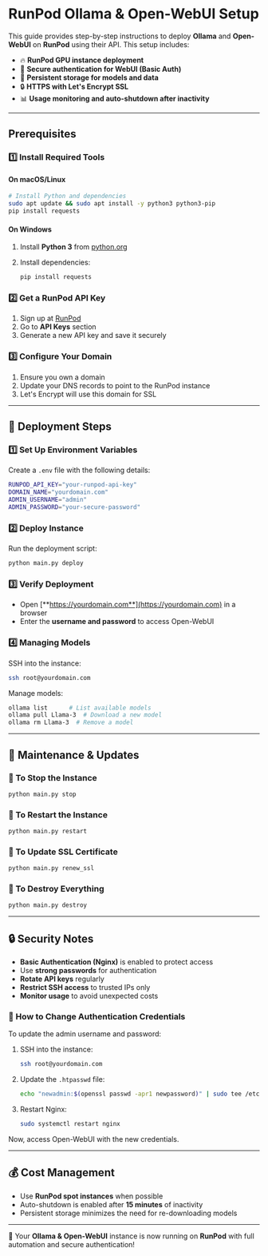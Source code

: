 # RunPod Ollama & Open-WebUI Setup

This guide provides step-by-step instructions to deploy **Ollama** and **Open-WebUI** on **RunPod** using their API. This setup includes:

- 🔥 **RunPod GPU instance deployment**
- 🔑 **Secure authentication for WebUI (Basic Auth)**
- 💾 **Persistent storage for models and data**
- 🔒 **HTTPS with Let's Encrypt SSL**
- 📊 **Usage monitoring and auto-shutdown after inactivity**

---

## Prerequisites

### 1️⃣ Install Required Tools

#### On macOS/Linux

```bash
# Install Python and dependencies
sudo apt update && sudo apt install -y python3 python3-pip
pip install requests
```

#### On Windows

1. Install **Python 3** from [python.org](https://www.python.org/downloads/)
2. Install dependencies:

   ```bash
   pip install requests
   ```

### 2️⃣ Get a RunPod API Key

1. Sign up at [RunPod](https://runpod.io)
2. Go to **API Keys** section
3. Generate a new API key and save it securely

### 3️⃣ Configure Your Domain

1. Ensure you own a domain
2. Update your DNS records to point to the RunPod instance
3. Let's Encrypt will use this domain for SSL

---

## 🚀 Deployment Steps

### 1️⃣ Set Up Environment Variables

Create a `.env` file with the following details:

```bash
RUNPOD_API_KEY="your-runpod-api-key"
DOMAIN_NAME="yourdomain.com"
ADMIN_USERNAME="admin"
ADMIN_PASSWORD="your-secure-password"
```

### 2️⃣ Deploy Instance

Run the deployment script:

```bash
python main.py deploy
```

### 3️⃣ Verify Deployment

- Open [**https://yourdomain.com**](https://yourdomain.com) in a browser
- Enter the **username and password** to access Open-WebUI

### 4️⃣ Managing Models

SSH into the instance:

```bash
ssh root@yourdomain.com
```

Manage models:

```bash
ollama list      # List available models
ollama pull Llama-3  # Download a new model
ollama rm Llama-3  # Remove a model
```

---

## 🔄 Maintenance & Updates

### 🔹 To Stop the Instance

```bash
python main.py stop
```

### 🔹 To Restart the Instance

```bash
python main.py restart
```

### 🔹 To Update SSL Certificate

```bash
python main.py renew_ssl
```

### 🔹 To Destroy Everything

```bash
python main.py destroy
```

---

## 🔒 Security Notes

- **Basic Authentication (Nginx)** is enabled to protect access
- Use **strong passwords** for authentication
- **Rotate API keys** regularly
- **Restrict SSH access** to trusted IPs only
- **Monitor usage** to avoid unexpected costs

### 🔑 How to Change Authentication Credentials

To update the admin username and password:

1. SSH into the instance:

   ```bash
   ssh root@yourdomain.com
   ```

2. Update the `.htpasswd` file:

   ```bash
   echo "newadmin:$(openssl passwd -apr1 newpassword)" | sudo tee /etc/nginx/.htpasswd
   ```

3. Restart Nginx:

   ```bash
   sudo systemctl restart nginx
   ```

Now, access Open-WebUI with the new credentials.

---

## 💰 Cost Management

- Use **RunPod spot instances** when possible
- Auto-shutdown is enabled after **15 minutes** of inactivity
- Persistent storage minimizes the need for re-downloading models

---

🚀 Your **Ollama & Open-WebUI** instance is now running on **RunPod** with full automation and secure authentication!
